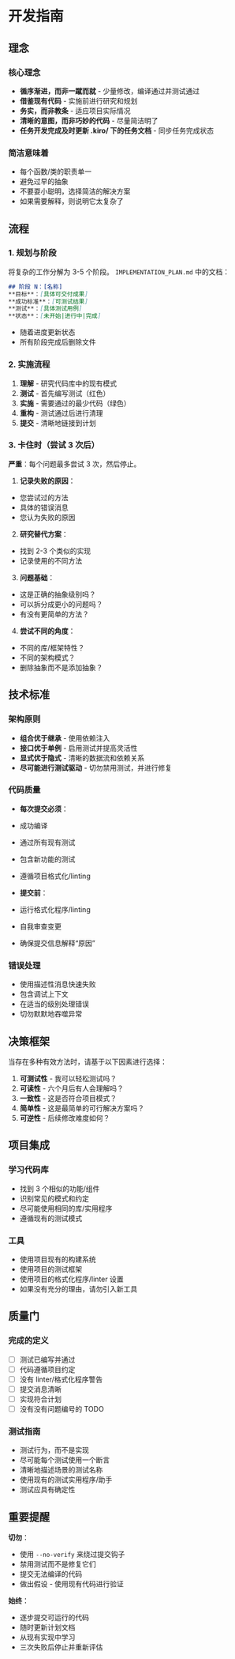 # 开发指南

## 理念

### 核心理念

- **循序渐进，而非一蹴而就** - 少量修改，编译通过并测试通过
- **借鉴现有代码** - 实施前进行研究和规划
- **务实，而非教条** - 适应项目实际情况
- **清晰的意图，而非巧妙的代码** - 尽量简洁明了
- **任务开发完成及时更新 .kiro/ 下的任务文档** - 同步任务完成状态

### 简洁意味着

- 每个函数/类的职责单一
- 避免过早的抽象
- 不要耍小聪明，选择简洁的解决方案
- 如果需要解释，则说明它太复杂了

## 流程

### 1. 规划与阶段

将复杂的工作分解为 3-5 个阶段。 `IMPLEMENTATION_PLAN.md` 中的文档：

```markdown
## 阶段 N：[名称]
**目标**：[具体可交付成果]
**成功标准**：[可测试结果]
**测试**：[具体测试用例]
**状态**：[未开始|进行中|完成]
```
- 随着进度更新状态
- 所有阶段完成后删除文件

### 2. 实施流程

1. **理解** - 研究代码库中的现有模式
2. **测试** - 首先编写测试（红色）
3. **实施** - 需要通过的最少代码（绿色）
4. **重构** - 测试通过后进行清理
5. **提交** - 清晰地链接到计划

### 3. 卡住时（尝试 3 次后）

**严重**：每个问题最多尝试 3 次，然后停止。

1. **记录失败的原因**：
- 您尝试过的方法
- 具体的错误消息
- 您认为失败的原因

2. **研究替代方案**：
- 找到 2-3 个类似的实现
- 记录使用的不同方法

3. **问题基础**：
- 这是正确的抽象级别吗？
- 可以拆分成更小的问题吗？
- 有没有更简单的方法？

4. **尝试不同的角度**：
- 不同的库/框架特性？
- 不同的架构模式？
- 删除抽象而不是添加抽象？

## 技术标准

### 架构原则

- **组合优于继承** - 使用依赖注入
- **接口优于单例** - 启用测试并提高灵活性
- **显式优于隐式** - 清晰的数据流和依赖关系
- **尽可能进行测试驱动** - 切勿禁用测试，并进行修复

### 代码质量

- **每次提交必须**：
- 成功编译
- 通过所有现有测试
- 包含新功能的测试
- 遵循项目格式化/linting

- **提交前**：
- 运行格式化程序/linting
- 自我审查变更
- 确保提交信息解释“原因”

### 错误处理

- 使用描述性消息快速失败
- 包含调试上下文
- 在适当的级别处理错误
- 切勿默默地吞噬异常

## 决策框架

当存在多种有效方法时，请基于以下因素进行选择：

1. **可测试性** - 我可以轻松测试吗？
2. **可读性** - 六个月后有人会理解吗？
3. **一致性** - 这是否符合项目模式？
4. **简单性** - 这是最简单的可行解决方案吗？
5. **可逆性** - 后续修改难度如何？

## 项目集成

### 学习代码库

- 找到 3 个相似的功能/组件
- 识别常见的模式和约定
- 尽可能使用相同的库/实用程序
- 遵循现有的测试模式

### 工具

- 使用项目现有的构建系统
- 使用项目的测试框架
- 使用项目的格式化程序/linter 设置
- 如果没有充分的理由，请勿引入新工具

## 质量门

### 完成的定义

- [ ] 测试已编写并通过
- [ ] 代码遵循项目约定
- [ ] 没有 linter/格式化程序警告
- [ ] 提交消息清晰
- [ ] 实现符合计划
- [ ] 没有没有问题编号的 TODO

### 测试指南

- 测试行为，而不是实现
- 尽可能每个测试使用一个断言
- 清晰地描述场景的测试名称
- 使用现有的测试实用程序/助手
- 测试应具有确定性

## 重要提醒

**切勿**：
- 使用 `--no-verify` 来绕过提交钩子
- 禁用测试而不是修复它们
- 提交无法编译的代码
- 做出假设 - 使用现有代码进行验证

**始终**：
- 逐步提交可运行的代码
- 随时更新计划文档
- 从现有实现中学习
- 三次失败后停止并重新评估